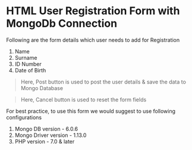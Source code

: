 # HTML User Registration Form with MongoDb Connection

Following are the form details which user needs to add for Registration

1. Name
2. Surname
3. ID Number
4. Date of Birth


> Here, Post button is used to post the user details & save the data to Mongo Database

> Here, Cancel button is used to reset the form fields



For best practice, to use this form we would suggest to use following configurations

1. Mongo DB version - 6.0.6
2. Mongo Driver version - 1.13.0
3. PHP version - 7.0 & later
